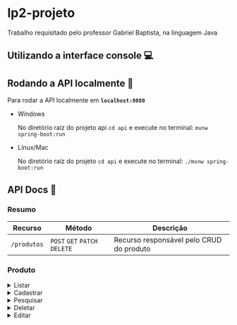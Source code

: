 # lp2-projeto
Trabalho requisitado pelo professor Gabriel Baptista, na linguagem Java

## Utilizando a interface console :computer:


## Rodando a API localmente :book:

Para rodar a API localmente em **`localhost:8080`**

- Windows
  
  No diretório raíz do projeto api `cd api` e execute no terminal: `mvnw spring-boot:run`

- Linux/Mac
  
  No diretório raíz do projeto `cd api` e execute no terminal: `./mvnw spring-boot:run`
  
## API Docs :scroll:

### Resumo

  | Recurso       | Método                        | Descrição                                                        |
  | ------------- | ------------------------------| -----------------------------------------------------------------|
  | `/produtos`   | `POST` `GET` `PATCH` `DELETE` |  Recurso responsável pelo CRUD do produto
  
### Produto
  
<details>
  <summary>Listar</summary>

  ### Retorna todos os produtos cadastrados no estoque

  **URL**

    /produtos

  **Método**

   `GET`

  * **Exemplo de chamada:**

      ```shell
          curl http://localhost:8080/produtos
      ```

  * **Success Response:**

    * **Code:** 200 <br />
      **Body:**

      ```json
          [{
              "id": "123e4567-e89b-12d3-a456-556642440000",
              "categoria":"test",
              "marca": "marca",
              "tamanho": "M",
              "descricao": "description",
              "cor":"Laranja",
              "valorPago": 232.2,
              "valorEtiqueta": 233.2,
              "valorSugerido": 233.2,
              "localCompra": "Estados test",
              "dataEntrega": 2020-09-05T22:33:07
          },...]
      ```
  * **Error Response:**

  * **Code:** `400 Bad Request`   <br />
</details>

<details>
  <summary>Cadastrar</summary>

  ### Cadastra um produto no estoque

  **URL**

    /produtos

  **Método**

   `POST`

  * **Exemplo de chamada:**

      **Body:**

      ```json
          {
              "categoria":"test",
              "marca": "marca",
              "tamanho": "M",
              "descricao": "description",
              "cor":"Laranja",
              "valorPago": 232.2,
              "valorEtiqueta": 233.2,
              "valorSugerido": 233.2,
              "localCompra": "Estados test",
              "dataEntrega": 23/04/1994 23:00:01
          }
      ```

  * **Success Response:**

    * **Code:** 201 <br />

  * **Error Response:**

  * **Code:** `400 Bad Request`   <br />
</details>

<details>
  <summary>Pesquisar</summary>

  ### Pesquisa um produto no estoque

  **URL**

    /produtos/[id]

  **Método**

   `GET`

  * **Exemplo de chamada:**
    ```shell
          curl http://localhost:8080/produtos/1234-abc
      ```

  * **Success Response:**
   
     **Body:**

      ```json
          {
              "categoria":"test",
              "marca": "marca",
              "tamanho": "M",
              "descricao": "description",
              "cor":"Laranja",
              "valorPago": 232.2,
              "valorEtiqueta": 233.2,
              "valorSugerido": 233.2,
              "localCompra": "Estados test",
              "dataEntrega": 23/04/1994 23:00:01
          }
      ```

    * **Code:** 204 <br />

  * **Error Response:**

  * **Code:** `404 Not Found`   <br />
</details>

<details>
  <summary>Deletar</summary>

  ### Deleta um produto do estoque

  **URL**

    /produtos/[id]

  **Método**

   `DELETE`

  * **Exemplo de chamada:**
    ```shell
          curl http://localhost:8080/produtos/1234-abc
      ```

  * **Success Response:**
   
    * **Code:** 204 <br />

  * **Error Response:**

  * **Code:** `404 Not Found`   <br />
</details>

<details>
  <summary>Editar</summary>

  ### Edita um produto do estoque

  **URL**

    /produtos/[id]

  **Método**

   `PATCH`

  * **Exemplo de chamada:**
    ```shell
            curl -H "Content-type:application/json" \
                 http://localhost:8080/produtos/ae123-123ase \
                 -d '{ "categoria": "Novo Campo", "marca": "Nova Marca" }'
      ```
      
  * **Success Response:**
   
    * **Code:** 204 <br />

  * **Error Response:**

  * **Code:** `404 Not Found`   <br />
</details>

